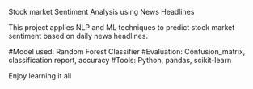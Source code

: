 Stock market Sentiment Analysis using News Headlines

This project applies NLP and ML techniques to predict stock market sentiment based on daily news headlines.

#Model used: Random Forest Classifier
#Evaluation: Confusion_matrix, classification report, accuracy
#Tools: Python, pandas, scikit-learn


Enjoy learning it all